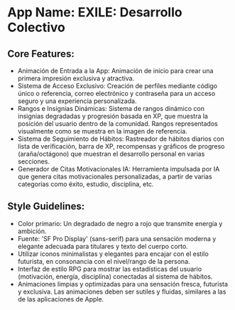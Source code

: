 # **App Name**: EXILE: Desarrollo Colectivo

## Core Features:

- Animación de Entrada a la App: Animación de inicio para crear una primera impresión exclusiva y atractiva.
- Sistema de Acceso Exclusivo: Creación de perfiles mediante código único o referencia, correo electrónico y contraseña para un acceso seguro y una experiencia personalizada.
- Rangos e Insignias Dinámicas: Sistema de rangos dinámico con insignias degradadas y progresión basada en XP, que muestra la posición del usuario dentro de la comunidad. Rangos representados visualmente como se muestra en la imagen de referencia.
- Sistema de Seguimiento de Hábitos: Rastreador de hábitos diarios con lista de verificación, barra de XP, recompensas y gráficos de progreso (araña/octágono) que muestran el desarrollo personal en varias secciones.
- Generador de Citas Motivacionales IA: Herramienta impulsada por IA que genera citas motivacionales personalizadas, a partir de varias categorías como éxito, estudio, disciplina, etc.

## Style Guidelines:

- Color primario: Un degradado de negro a rojo que transmite energía y ambición.
- Fuente: 'SF Pro Display' (sans-serif) para una sensación moderna y elegante adecuada para titulares y texto del cuerpo corto.
- Utilizar iconos minimalistas y elegantes para encajar con el estilo futurista, en consonancia con el nivel/rango de la persona.
- Interfaz de estilo RPG para mostrar las estadísticas del usuario (motivación, energía, disciplina) conectadas al sistema de hábitos.
- Animaciones limpias y optimizadas para una sensación fresca, futurista y exclusiva. Las animaciones deben ser sutiles y fluidas, similares a las de las aplicaciones de Apple.